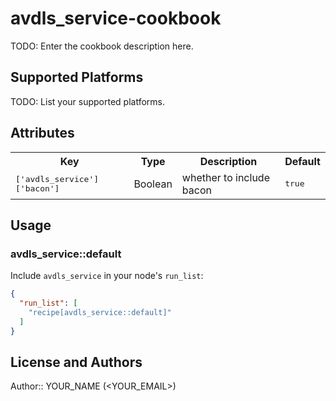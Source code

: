 # avdls_service-cookbook

TODO: Enter the cookbook description here.

## Supported Platforms

TODO: List your supported platforms.

## Attributes

<table>
  <tr>
    <th>Key</th>
    <th>Type</th>
    <th>Description</th>
    <th>Default</th>
  </tr>
  <tr>
    <td><tt>['avdls_service']['bacon']</tt></td>
    <td>Boolean</td>
    <td>whether to include bacon</td>
    <td><tt>true</tt></td>
  </tr>
</table>

## Usage

### avdls_service::default

Include `avdls_service` in your node's `run_list`:

```json
{
  "run_list": [
    "recipe[avdls_service::default]"
  ]
}
```

## License and Authors

Author:: YOUR_NAME (<YOUR_EMAIL>)
